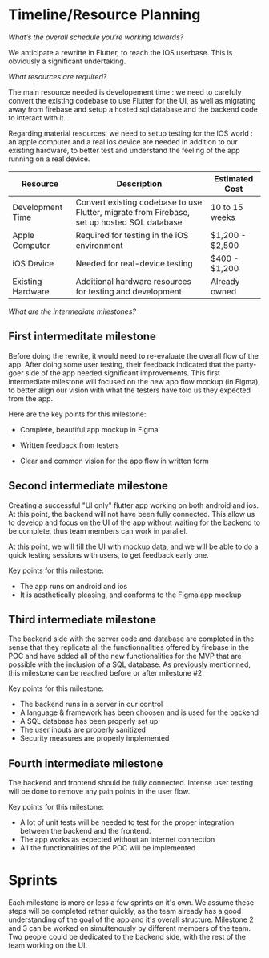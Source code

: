 # Timeline/Resource Planning

*What’s the overall schedule you’re working towards?*

We anticipate a rewritte in Flutter, to reach the IOS userbase.
This is obviously a significant undertaking.


*What resources are required?*

The main resource needed is developement time : we need to carefuly convert the existing codebase to use Flutter for the UI, as well as migrating away from firebase and setup a hosted sql database and the backend code to interact with it.

Regarding material resources, we need to setup testing for the IOS world : an apple computer and a real ios device are needed in addition to our existing hardware, to better test and understand the feeling of the app running on a real device.

| Resource                    | Description                                                                                 | Estimated Cost   |
|-----------------------------|---------------------------------------------------------------------------------------------|------------------|
| Development Time            | Convert existing codebase to use Flutter, migrate from Firebase, set up hosted SQL database | 10 to 15 weeks   |
| Apple Computer              | Required for testing in the iOS environment                                                 | $1,200 - $2,500  |
| iOS Device                  | Needed for real-device testing                                                              | $400 - $1,200    |
| Existing Hardware           | Additional hardware resources for testing and development                                   | Already owned    |


*What are the intermediate milestones?*

## First intermeditate milestone

Before doing the rewrite, it would need to re-evaluate the overall flow of the app. After doing some user testing, their feedback indicated that the party-goer side of the app needed significant improvements. This first intermediate milestone will focused on the new app flow mockup (in Figma), to better align our vision with what the testers have told us they expected from the app.

Here are the key points for this milestone:

- Complete, beautiful app mockup in Figma

- Written feedback from testers

- Clear and common vision for the app flow in written form

## Second intermediate milestone

Creating a successful "UI only" flutter app working on both android and ios. At this point, the backend will not have been fully connected.
This allow us to develop and focus on the UI of the app without waiting for the backend to be complete, thus team members can work in parallel.

At this point, we will fill the UI with mockup data, and we will be able to do a quick testing sessions with users, to get feedback early one.

Key points for this milestone:

- The app runs on android and ios
- It is aesthetically pleasing, and conforms to the Figma app mockup

## Third intermediate milestone

The backend side with the server code and database are completed in the sense that they replicate all the functionnalities offered by firebase in the POC and have added all of the new functionalities for the MVP that are possible with the inclusion of a SQL database. As previously mentionned, this milestone can be reached before or after milestone #2.

Key points for this milestone:

- The backend runs in a server in our control
- A language & framework has been choosen and is used for the backend
- A SQL database has been properly set up
- The user inputs are properly sanitized
- Security measures are properly implemented


## Fourth intermediate milestone

The backend and frontend should be fully connected. Intense user testing will be done to remove any pain points in the user flow.

Key points for this milestone:

- A lot of unit tests will be needed to test for the proper integration between the backend and the frontend.
- The app works as expected without an internet connection
- All the functionalities of the POC will be implemented


# Sprints

Each milestone is more or less a few sprints on it's own. We assume these steps will be completed rather quickly, as the team already has a good understanding of the goal of the app and it's overall structure. Milestone 2 and 3 can be worked on simultenously by different members of the team. Two people could be dedicated to the backend side, with the rest of the team working on the UI.

